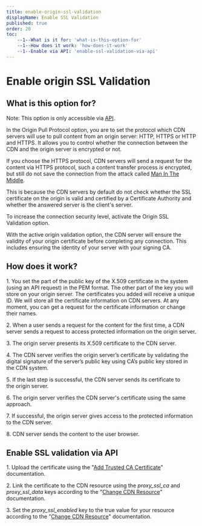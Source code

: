 ```yaml
---
title: enable-origin-ssl-validation
displayName: Enable SSL Validation
published: true
order: 20
toc:
    --1--What is it for: 'what-is-this-option-for'
    --1--How does it work: 'how-does-it-work'
    --1--Enable via API: 'enable-ssl-validation-via-api'
---
```


# Enable origin SSL Validation

## What is this option for?

Note: This option is only accessible via <a href="https://api.gcore.com/docs/iam" target="_blank">API</a>.

In the Origin Pull Protocol option, you are to set the protocol which CDN servers will use to pull content from an origin server: HTTP, HTTPS or HTTP and HTTPS. It allows you to control whether the connection between the CDN and the origin server is encrypted or not.

If you choose the HTTPS protocol, CDN servers will send a request for the content via HTTPS protocol, such a content transfer process is encrypted, but still do not save the connection from the attack called <a href="https://en.wikipedia.org/wiki/Man-in-the-middle_attack" target="_blank">Man In The Middle</a>.

This is because the CDN servers by default do not check whether the SSL certificate on the origin is valid and certified by a Certificate Authority and whether the answered server is the client's server.

To increase the connection security level, activate the Origin SSL Validation option.

With the active origin validation option, the CDN server will ensure the validity of your origin certificate before completing any connection. This includes ensuring the identity of your server with your signing CA.

## How does it work?

1\. You set the part of the public key of the X.509 certificate in the system (using an API request) in the PEM format. The other part of the key you will store on your origin server. The certificates you added will receive a unique ID. We will store all the certificate information on CDN servers. At any moment, you can get a request for the certificate information or change their names.

2\. When a user sends a request for the content for the first time, a CDN server sends a request to access protected information on the origin server.

3\. The origin server presents its X.509 certificate to the CDN server.

4\. The CDN server verifies the origin server’s certificate by validating the digital signature of the server’s public key using CA’s public key stored in the CDN system.

5\. If the last step is successful, the CDN server sends its certificate to the origin server.

6\. The origin server verifies the CDN server's certificate using the same approach.

7\. If successful, the origin server gives access to the protected information to the CDN server.

8\. CDN server sends the content to the user browser.

## Enable SSL validation via API

1\. Upload the certificate using the "<a href="https://api.gcore.com/docs/cdn#tag/CA-certificates/operation/ca_certitifactes-add" target="_blank">Add Trusted CA Certificate</a>" documentation.

2\. Link the certificate to the CDN resource using the _proxy_ssl_ca_ and _proxy_ssl_data_ keys according to the "<a href="https://api.gcore.com/docs/cdn#tag/Resources/operation/change_cdn_resource" target="_blank">Change CDN Resource</a>" documentation.

3\. Set the _proxy_ssl_enabled_ key to the true value for your resource according to the "<a href="https://api.gcore.com/docs/cdn#tag/Resources/operation/change_cdn_resource" target="_blank">Change CDN Resource</a>" documentation.
